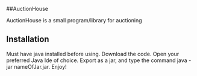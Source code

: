 ##AuctionHouse

AuctionHouse is a small program/library for auctioning

## Installation

Must have java installed before using. Download the code. Open your preferred Java Ide of choice. Export as a jar, and type the command java -jar nameOfJar.jar. Enjoy!

